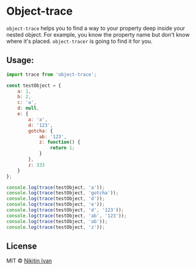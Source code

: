 # Object-trace

`object-trace` helps you to find a way to your property deep inside your nested object.
For example, you know the property name but don't know where it's placed. `object-tracer` is going to find it for you.

## Usage:
```js
import trace from 'object-trace';

const testObject = {
    a: 1,
    b: 2,
    c: 'a',
    d: null,
    e: {
        a: 'a',
        d: '123',
        gotcha: {
            ab: '123',
            z: function() {
                return 1;
            }
        },
        z: 333
    }
};

console.log(trace(testObject, 'a'));
console.log(trace(testObject, 'gotcha'));
console.log(trace(testObject, 'd'));
console.log(trace(testObject, 'e'));
console.log(trace(testObject, 'd', '123'));
console.log(trace(testObject, 'ab', '123'));
console.log(trace(testObject, 'ab'));
console.log(trace(testObject, 'z'));
```

## License

MIT © [Nikitin Ivan](mailto://dvekopeiki@gmail.com)
